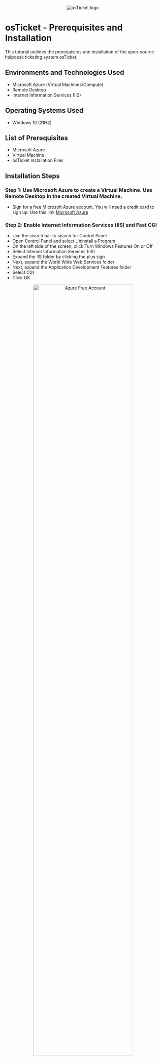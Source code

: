 <p align="center">
<img src="https://i.imgur.com/Clzj7Xs.png" alt="osTicket logo"/>
</p>

<h1>osTicket - Prerequisites and Installation</h1>
This tutorial outlines the prerequisites and installation of the open-source helpdesk ticketing system osTicket.<br />


<h2>Environments and Technologies Used</h2>

- Microsoft Azure (Virtual Machines/Compute)
- Remote Desktop
- Internet Information Services (IIS)

<h2>Operating Systems Used </h2>

- Windows 10</b> (21H2)

<h2>List of Prerequisites</h2>

<ul>
<li>Microsoft Azure</li>
<li>Virtual Machine</li>
<li>osTicket Installation Files</li>
</ul>

<h2>Installation Steps</h2>

<p>
<h3>Step 1: Use Microsoft Azure to create a Virtual Machine.   Use Remote Desktop in the created Virtual Machine.</h3>

- Sign for a free Microsoft Azure account.  You will need a credit card to sign up.  Use this link [Microsoft Azure](https://azure.microsoft.com/en-us/free)

<h3>Step 2: Enable Internet Information Services (IIS) and Fast CGI</h3>

- Use the search bar to search for Control Panel
- Open Control Panel and select Uninstall a Program
- On the left side of the screen, click Turn Windows Features On or Off
- Select Internet Information Services (IIS)
- Expand the IIS folder by clicking the plus sign
- Next, expand the World Wide Web Services folder
- Next, expand the Application Development Features folder
- Select CGI
- Click OK


<p align="center">
<img src="https://github.com/user-attachments/assets/df05c4ca-6f2f-4181-adb1-9caeb9eb5cda" height="80%" width="80%" alt="Azure Free Account"/> 
<img src="https://github.com/user-attachments/assets/aa8d62fe-4ec0-4574-9286-4a03ad8ee9f5" height="80%" width="80%" alt="Azure Free Account"/> 
<img src="https://github.com/user-attachments/assets/5cf96937-c386-43f4-8c5e-239b8ec30f57" height="80%" width="80%" alt="Azure Free Account"/> 
</p>


<h3>Step 3: Download and Install Installation Files
</h3>

- Click here for the installation files [link](https://drive.google.com/drive/u/0/folders/1APMfNyfNzcxZC6EzdaNfdZsUwxWYChf6)

- Download PHP Manager for IIS
- Install PHP Manager

<p align="center">
<img src="https://github.com/user-attachments/assets/f61a37a5-dc2c-44d0-8116-b5ae145d4e8f" height="80%" width="80%" alt="Azure Free Account"/> 
</p>

- Download "Rewrite Module
- Install "Rewrite Module"

<p align="center">
<img src="https://github.com/user-attachments/assets/8dd9d230-99ce-4df5-b2de-62d8bef30128" height="80%" width="80%" alt="Azure Free Account"/> 
</p>

- Open File Explorer
- Click on Drive C:
- Right Click > New > Folder
- Name the folder "PHP"

<p align="center">
<img src="https://github.com/user-attachments/assets/f1dd6ef7-8f69-4884-88c9-2c5dcf65c5a0" height="80%" width="80%" alt="Azure Free Account"/> 
<img src="https://github.com/user-attachments/assets/2fc16716-fa5f-46ec-8388-ac322483538f" height="80%" width="80%" alt="Azure Free Services"/>
<img src="https://github.com/user-attachments/assets/b282bf0a-3f38-4def-9ca4-d4af50d184aa" height="80%" width="80%" alt="Azure Free Services"/>
<img src="https://github.com/user-attachments/assets/496cce62-88c4-44ff-826e-39978e8fccdf" height="80%" width="80%" alt="Azure Free Services"/>
</p>

- Download "PHP 7.3.8"
- Unzip/Extract "PHP 7.3.8" to "PHP" folder that was just created

<p align="center">
<img src="https://github.com/user-attachments/assets/f244d199-8e5b-4f75-8ca4-398dc4d19ff7" height="80%" width="80%" alt="Azure Free Account"/> 
<img src="https://github.com/user-attachments/assets/2f1f75bc-18c5-439a-b694-79ff3f434807" height="80%" width="80%" alt="Azure Free Services"/>
<img src="https://github.com/user-attachments/assets/7bf38212-e0e8-4a9b-8ed5-6c14f80dba6f" height="80%" width="80%" alt="Azure Free Services"/>
<img src="https://github.com/user-attachments/assets/592b6f0c-cf98-4816-beff-c98c26554ec4" height="80%" width="80%" alt="Azure Free Services"/>
<img src="https://github.com/user-attachments/assets/ba91ac6f-619e-4ff5-bd77-35f9114a6d9f" height="80%" width="80%" alt="Azure Free Services"/>
</p>

- Download and install "VC_redist_x86.exe"

<p align="center">
<img src="https://github.com/user-attachments/assets/c386e46c-e724-4ed1-980d-e4afcf127997" height="80%" width="80%" alt="Azure Free Account"/> 
</p>

- Download "MySQL"
- Install "MySQL" > Choose Setup Type "Typical" 
- Once installation is done click Finish

<p align="center">
<img src="https://github.com/user-attachments/assets/364ba34b-5270-401a-a91d-e121e8da22a2" height="80%" width="80%" alt="Azure Free Account"/> 
<img src="https://github.com/user-attachments/assets/e3d645cb-d5e0-4e93-8793-5a72c7f5ba8d" height="80%" width="80%" alt="Azure Free Services"/>
</p>

- On MySQL Server Instance Configuration Wizard 
- Click Next > Standard Configuration > Next > set both user and password as "root" then click next > Execute > Finish

<p align="center">
<img src="https://github.com/user-attachments/assets/abfdaf2b-c724-427f-9a75-ae23e921a081" height="80%" width="80%" alt="Azure Free Services"/>
<img src="https://github.com/user-attachments/assets/2c55f7e1-29ba-4b37-9b18-40e6a6ad6795" height="80%" width="80%" alt="Azure Free Services"/>
</p>

- Open Internet Information Services (IIS) Manager as administrator
- Register PHP from IIS
- Open PHP Manager > click Register new PHP version > click 3 dots to browse for folder > C:\PHP > php-cgi.exe > click OK
- Go back to osTicket home

<p align="center">
<img src="https://github.com/user-attachments/assets/7c801809-e9d5-4d86-95bc-0063eb2b832b" height="80%" width="80%" alt="Azure Free Services"/>
<img src="https://github.com/user-attachments/assets/af62f3cb-6547-47bc-b09c-6f406cfbd717" height="80%" width="80%" alt="Azure Free Services"/>
<img src="https://github.com/user-attachments/assets/a1c45608-6eef-40df-b2cf-0279f9936f5e" height="80%" width="80%" alt="Azure Free Services"/>
<img src="https://github.com/user-attachments/assets/4cdafa30-2ac6-46fc-9039-e2f48a93db67" height="80%" width="80%" alt="Azure Free Services"/>
</p>

- Reload IIS (Stop and the Start the Server)
- On the top right of the screen look for Manage Server
- Stop the Server (wait for it to finish)
- Start the Server


<p align="center">
<img src="https://github.com/user-attachments/assets/c36f4e68-2855-47c6-bee4-a08042a98171" height="70%" width="70%" alt="Azure Free Account"/> 
</p>


<h3>Step 4: Install osTicket v1.15.8</h3>
     
- Download osTicket: [link](https://drive.google.com/drive/u/0/folders/1APMfNyfNzcxZC6EzdaNfdZsUwxWYChf6)
- Right-click on the file and select Extract All
- Open the new osTicket folder
- Copy the "Upload" folder into C:\inetpub\wwwroot
- Rename “Upload” to “osTicket”


<p align="center">
<img src="https://github.com/user-attachments/assets/e1549f06-7758-4662-9d1b-2819a34bd0ff" height="80%" width="80%" alt="Azure Free Account"/> 
<img src="https://github.com/user-attachments/assets/e9f90fa7-0ea2-415a-b226-1a9e48b2ed9f" height="80%" width="80%" alt="Azure Free Services"/>
<img src="https://github.com/user-attachments/assets/10e9b336-7852-4569-a69e-09a7a3b5604f" height="80%" width="80%" alt="Azure Free Services"/>
</p>
 
     
<h3>Step 5: Restart the IIS Server</h3>

- Search for Internet Information Services (IIS) and select Open
- Select Restart on the right-hand side 
- On the left side of the screen, select Virtualmachine --> Sites --> Default Website --> osTicket
- On the right side of the screen, click “Browse *:80”
- This should open osTicket in your web browser


<p align="center">
<img src="https://github.com/user-attachments/assets/025dbadc-d361-413c-95de-ca81dc8e2bfe" height="80%" width="80%" alt="Azure Free Account"/> 
<img src="https://github.com/user-attachments/assets/6f926762-52b3-495a-849f-95c7d9901c3a" height="80%" width="80%" alt="Azure Free Services"/>
</p>

<h3>Step 6: Enable Extensions in IIS</h3>

- Go back to IIS --> Sites --> Default Web Site --> osTicket
- Double-click PHP Manager
- Click “Enable or Disable an Extension” at the bottom of the screen under PHP Extensions
- Right-click and enable the following
- php_imap.dll 
- php_intl.dll
- php_opcache.dll

  
<p align="center">
<img src="https://github.com/user-attachments/assets/7fc49c22-00fb-43dc-b1c8-99646c3e27b0" height="80%" width="80%" alt="Azure Free Account"/> 
<img src="https://github.com/user-attachments/assets/70419adc-4655-4397-b721-11e8d810739d" height="80%" width="80%" alt="Azure Free Services"/>
</p>

<h3>Step 7: Refresh the osTicket Site in Your Browser</h3>

- Refresh the osTicket site and observe the change
- Intl Extension should now have a green checkmark next to it


<p align="center">
<img src="https://github.com/user-attachments/assets/9db3e3bd-3171-41bf-ba0a-f2ab40a06133" height="80%" width="80%" alt="Azure Free Account"/>



<h3>Step 8: Rename</h3>
 
- Open Windows Explorer and select C: > inetpub > wwwroot > osTicket > include
- Rename the following file:
- From: ost-SAMPLEconfig.php
- To: ost-config.php


<p align="center">
<img src="https://github.com/user-attachments/assets/2d320b57-73e8-4cd2-9c57-61adb9b913ce" height="80%" width="80%" alt="Azure Free Account"/>

<h3>Step 9: Assign Permissions to ost-config.php</h3>

- Right-click ost-config.php 
- Open Properties --> Security --> Advanced --> Permissions 
- Select Disable Inheritance > Remove all inherited permissions from this object 

<p align="center">
<img src="https://github.com/user-attachments/assets/7cde479b-e341-4a64-8794-1aef02773ac7" height="80%" width="80%" alt="Azure Free Account"/>

- Afterwards, select Add --> select Principal --> type in "everyone" --> select Check Names --> select OK
- Allow everyone full control (check all boxes) --> Select apply --> OK

<p align="center">
<img src="https://github.com/user-attachments/assets/4189be1d-61f1-4a5b-899a-d593e0652365" height="70%" width=70%" alt="Azure Free Account"/> 
<img src="https://github.com/user-attachments/assets/cb0caf3d-6970-4396-91d4-eec8bbb9e16e" height="80%" width="80%" alt="Azure Free Services"/>
</p>

  
<h3>Step 10: Continue Setting Up osTicket in Browser</h3>

- Go back to the browser and click Continue
 - Name: Helpdesk
- Email: any email you choose
- First Name: your first name
- Last Name: your last name
- Email Address: use a different email than the one used for Helpdesk
- Create a Username and Password
  
<p align="center">
<img src="https://github.com/user-attachments/assets/20dcfec2-bd54-42a8-892d-d56ff1f22f27" height="80%" width="80%" alt="Azure Free Account"/>

<h3>Step 11: Download and Install HeidiSQL</h3>

- Installation Files [link](https://drive.google.com/drive/u/0/folders/1APMfNyfNzcxZC6EzdaNfdZsUwxWYChf6)
- Download and install HeidiSQL
- Open HeidiSQL 
- Select New
- Create Username and Password
- Select Open
- On the left side, right-click Unnamed --> select Create New --> Database
- Name it “osTicket” and select OK

<p align="center">
<img src="https://github.com/user-attachments/assets/2297600d-c42e-44f2-b429-a234453e150c" height="70%" width="70%" alt="Azure Free Account"/> 
<img src="https://github.com/user-attachments/assets/ffaf2f36-d3e1-407e-96d3-82a4575f4f07" height="70%" width="70%" alt="Azure Free Services"/>
<img src="https://github.com/user-attachments/assets/f6de61f9-2744-473f-93b8-b7b91ab073f7" height="70%" width="70%" alt="Azure Free Services"/>
</p>

<h3>Step 12: Continue Setting Up osTicket by Filling Out the Fields</h3>

- Go back to the browser
- MySQL Database: osTicket (the one you just created in HeidiSQL)
- Create a Username and Password
- Finally, click Install Now

<p align="center">
<img src="https://github.com/user-attachments/assets/7b497a19-b39f-4bae-9d8d-8c7a53b3e24b" height="80%" width="80%" alt="Azure Free Account"/>
</p>

A congratulations screen should display in the browser window.  Clients should be available to create help desk tickets.  This concludes the lab.  

<p align="center">
<img src="https://github.com/user-attachments/assets/8a8fd34d-19cf-46f9-aefa-35c0c0aed36d" height="80%" width="80%" alt="Azure Free Account"/>


<h3>Step 13: Post-Installation Cleanup</h3>

- Go to C: > inetpub --> wwwroot --> osTicket --> Setup
- Delete the contents in the Setup folder
- Afterwards, delete the Setup folder
- Go to C: > Inetpub --> wwwroot --> osTicket --> Include
- Right-click on ost-config.php 
- Select Securities --> Advanced --> Click on "everyone" --> edit to change permissions
- Allow everyone to only have "Read and execute" permission, then select OK > Apply > OK
	
<p align="center">
<img src="https://github.com/user-attachments/assets/afb44c25-b93e-41b1-ae0a-18c2b75a90c6" height="70%" width="70%" alt="Azure Free Account"/> 
<img src="https://github.com/user-attachments/assets/5d0a9216-b4ab-471b-97d2-27526c723a6f" height="70%" width="70%" alt="Azure Free Services"/>
</p>	


